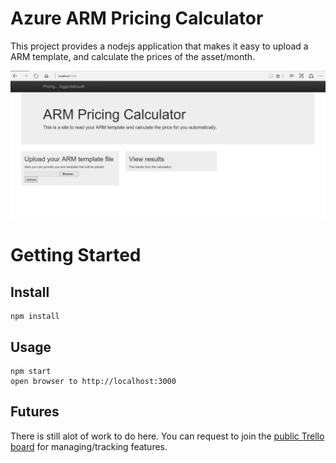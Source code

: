 # Azure ARM Pricing Calculator

This project provides a nodejs application that makes it easy to upload a ARM template, and calculate the prices of the asset/month.

![](<public/images/screenshot.png>)

# Getting Started

## Install

```shell
npm install 
```

## Usage

```shell
npm start
open browser to http://localhost:3000
```

## Futures

There is still alot of work to do here.  You can request to join the [public Trello board](https://trello.com/b/frturJAe/azure-arm-pricing-calculator) for managing/tracking features.
